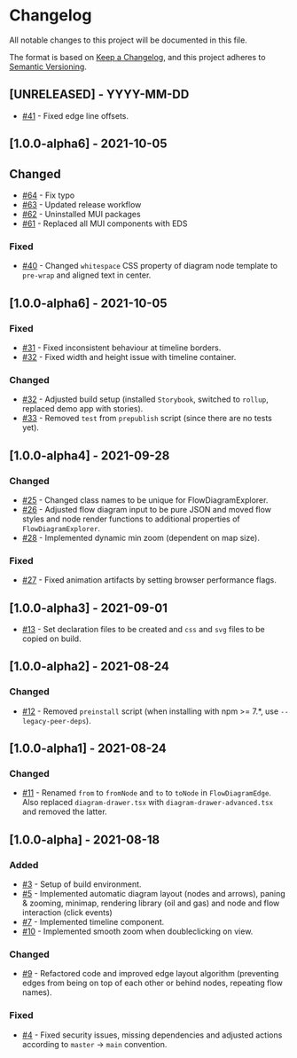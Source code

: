 # Changelog

All notable changes to this project will be documented in this file.

The format is based on [Keep a Changelog](https://keepachangelog.com/en/1.0.0/),
and this project adheres to [Semantic Versioning](https://semver.org/spec/v2.0.0.html).

## [UNRELEASED] - YYYY-MM-DD

-   [#41](https://github.com/equinor/flow-diagram-explorer/pull/41) - Fixed edge line offsets.

## [1.0.0-alpha6] - 2021-10-05

## Changed

-   [#64](https://github.com/equinor/flow-diagram-explorer/pull/64) - Fix typo
-   [#63](https://github.com/equinor/flow-diagram-explorer/pull/63) - Updated release workflow
-   [#62](https://github.com/equinor/flow-diagram-explorer/pull/62) - Uninstalled MUI packages
-   [#61](https://github.com/equinor/flow-diagram-explorer/pull/61) - Replaced all MUI components with EDS

### Fixed

-   [#40](https://github.com/equinor/flow-diagram-explorer/pull/40) - Changed `whitespace` CSS property of diagram node template to `pre-wrap` and aligned text in center.

## [1.0.0-alpha6] - 2021-10-05

### Fixed

-   [#31](https://github.com/equinor/flow-diagram-explorer/pull/31) - Fixed inconsistent behaviour at timeline borders.
-   [#32](https://github.com/equinor/flow-diagram-explorer/pull/32) - Fixed width and height issue with timeline container.

### Changed

-   [#32](https://github.com/equinor/flow-diagram-explorer/pull/32) - Adjusted build setup (installed `Storybook`, switched to `rollup`, replaced demo app with stories).
-   [#33](https://github.com/equinor/flow-diagram-explorer/pull/33) - Removed `test` from `prepublish` script (since there are no tests yet).

## [1.0.0-alpha4] - 2021-09-28

### Changed

-   [#25](https://github.com/equinor/flow-diagram-explorer/pull/25) - Changed class names to be unique for FlowDiagramExplorer.
-   [#26](https://github.com/equinor/flow-diagram-explorer/pull/26) - Adjusted flow diagram input to be pure JSON and moved flow styles and node render functions to additional properties of `FlowDiagramExplorer`.
-   [#28](https://github.com/equinor/flow-diagram-explorer/pull/28) - Implemented dynamic min zoom (dependent on map size).

### Fixed

-   [#27](https://github.com/equinor/flow-diagram-explorer/pull/27) - Fixed animation artifacts by setting browser performance flags.

## [1.0.0-alpha3] - 2021-09-01

-   [#13](https://github.com/equinor/flow-diagram-explorer/pull/12) - Set declaration files to be created and `css` and `svg` files to be copied on build.

## [1.0.0-alpha2] - 2021-08-24

### Changed

-   [#12](https://github.com/equinor/flow-diagram-explorer/pull/12) - Removed `preinstall` script (when installing with npm >= 7.\*, use `--legacy-peer-deps`).

## [1.0.0-alpha1] - 2021-08-24

### Changed

-   [#11](https://github.com/equinor/flow-diagram-explorer/pull/11) - Renamed `from` to `fromNode` and `to` to `toNode` in `FlowDiagramEdge`. Also replaced `diagram-drawer.tsx` with `diagram-drawer-advanced.tsx` and removed the latter.

## [1.0.0-alpha] - 2021-08-18

### Added

-   [#3](https://github.com/equinor/flow-diagram-explorer/pull/3) - Setup of build environment.
-   [#5](https://github.com/equinor/flow-diagram-explorer/pull/5) - Implemented automatic diagram layout (nodes and arrows), paning & zooming, minimap, rendering library (oil and gas) and node and flow interaction (click events)
-   [#7](https://github.com/equinor/flow-diagram-explorer/pull/7) - Implemented timeline component.
-   [#10](https://github.com/equinor/flow-diagram-explorer/pull/10) - Implemented smooth zoom when doubleclicking on view.

### Changed

-   [#9](https://github.com/equinor/flow-diagram-explorer/pull/9) - Refactored code and improved edge layout algorithm (preventing edges from being on top of each other or behind nodes, repeating flow names).

### Fixed

-   [#4](https://github.com/equinor/flow-diagram-explorer/pull/4) - Fixed security issues, missing dependencies and adjusted actions according to `master` -> `main` convention.
